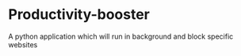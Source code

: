 # Productivity-booster
A python application which will run in background and block specific websites
